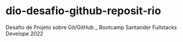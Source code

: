 # dio-desafio-github-reposit-rio
Desafio de Projeto sobre Git/GitHub _ Bootcamp Santander Fullstacks Develope 2022
